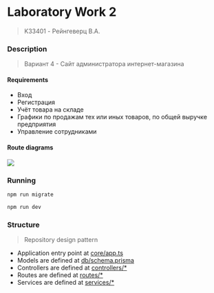 # Laboratory Work 2
> K33401 - Рейнгеверц В.А.


### Description
> Вариант 4 - Сайт администратора интернет-магазина

#### Requirements
- Вход
- Регистрация
- Учёт товара на складе
- Графики по продажам тех или иных товаров, по общей выручке предприятия
- Управление сотрудниками


#### Route diagrams

![](https://i.imgur.com/XLveZgz.png)


### Running

```bash
npm run migrate
```

```bash
npm run dev
```


### Structure
> Repository design pattern

- Application entry point at [core/app.ts](./src/core/app.ts)
- Models are defined at [db/schema.prisma](./src/db/schema.prisma)
- Controllers are defined at [controllers/*](./src/controllers/users/User.ts)
- Routes are defined at [routes/*](./src/routes/users/User.ts)
- Services are defined at [services/*](./src/services/users/User.ts)